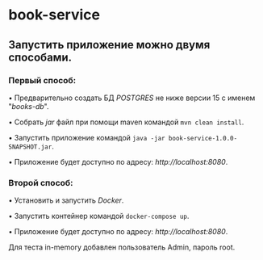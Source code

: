 # book-service
## Запустить приложение можно двумя способами.
### Первый способ:
•	Предварительно создать БД _POSTGRES_ не ниже версии 15 с именем "_books-db_".

•	Собрать _jar_ файл при помощи maven командой `mvn clean install`.

•	Запустить приложение командой `java -jar book-service-1.0.0-SNAPSHOT.jar`.

•	Приложение будет доступно по адресу: _http://localhost:8080_.

### Второй способ:
•	Установить и запустить _Docker_.

•	Запустить контейнер командой `docker-compose up`.

•	Приложение будет доступно по адресу: _http://localhost:8080_.


Для теста in-memory добавлен пользователь Admin, пароль root.
